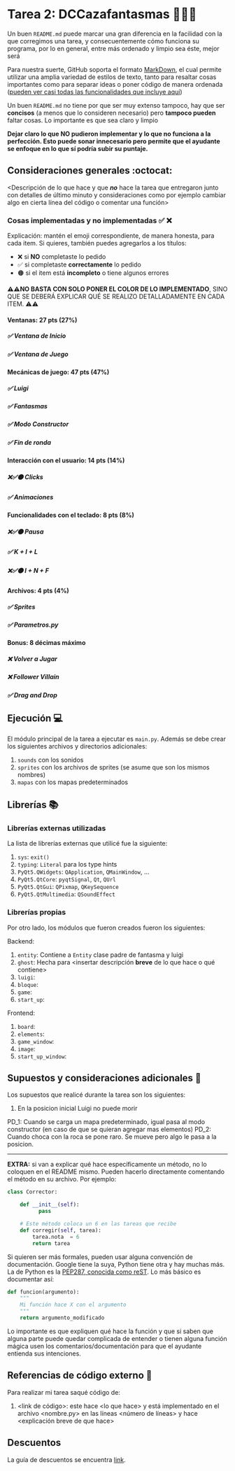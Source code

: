 # Tarea 2: DCCazafantasmas 👻🧱🔥


Un buen ```README.md``` puede marcar una gran diferencia en la facilidad con la que corregimos una tarea, y consecuentemente cómo funciona su programa, por lo en general, entre más ordenado y limpio sea éste, mejor será 

Para nuestra suerte, GitHub soporta el formato [MarkDown](https://es.wikipedia.org/wiki/Markdown), el cual permite utilizar una amplia variedad de estilos de texto, tanto para resaltar cosas importantes como para separar ideas o poner código de manera ordenada ([pueden ver casi todas las funcionalidades que incluye aquí](https://github.com/adam-p/markdown-here/wiki/Markdown-Cheatsheet))

Un buen ```README.md``` no tiene por que ser muy extenso tampoco, hay que ser **concisos** (a menos que lo consideren necesario) pero **tampoco pueden** faltar cosas. Lo importante es que sea claro y limpio 

**Dejar claro lo que NO pudieron implementar y lo que no funciona a la perfección. Esto puede sonar innecesario pero permite que el ayudante se enfoque en lo que sí podría subir su puntaje.**

## Consideraciones generales :octocat:

<Descripción de lo que hace y que **_no_** hace la tarea que entregaron junto
con detalles de último minuto y consideraciones como por ejemplo cambiar algo
en cierta línea del código o comentar una función>

### Cosas implementadas y no implementadas :white_check_mark: :x:

Explicación: mantén el emoji correspondiente, de manera honesta, para cada item. Si quieres, también puedes agregarlos a los títulos:
- ❌ si **NO** completaste lo pedido
- ✅ si completaste **correctamente** lo pedido
- 🟠 si el item está **incompleto** o tiene algunos errores

**⚠️⚠️NO BASTA CON SOLO PONER EL COLOR DE LO IMPLEMENTADO**,
SINO QUE SE DEBERÁ EXPLICAR QUÉ SE REALIZO DETALLADAMENTE EN CADA ITEM.
⚠️⚠️

#### Ventanas: 27 pts (27%)
##### ✅ Ventana de Inicio
##### ✅ Ventana de Juego
#### Mecánicas de juego: 47 pts (47%)
##### ✅ Luigi
##### ✅ Fantasmas
##### ✅ Modo Constructor
##### ✅ Fin de ronda
#### Interacción con el usuario: 14 pts (14%)
##### ❌✅🟠 Clicks
##### ✅ Animaciones
#### Funcionalidades con el teclado: 8 pts (8%)
##### ❌✅🟠 Pausa
##### ✅ K + I + L
##### ❌✅🟠 I + N + F
#### Archivos: 4 pts (4%)
##### ✅ Sprites
##### ✅ Parametros.py
#### Bonus: 8 décimas máximo
##### ❌ Volver a Jugar
##### ❌ Follower Villain
##### ✅ Drag and Drop

## Ejecución :computer:
El módulo principal de la tarea a ejecutar es  ```main.py```. Además se debe crear los siguientes archivos y directorios adicionales:
1. ```sounds``` con los sonidos
2. ```sprites``` con los archivos de sprites (se asume que son los mismos nombres)
3. ```mapas``` con los mapas predeterminados


## Librerías :books:
### Librerías externas utilizadas
La lista de librerías externas que utilicé fue la siguiente:

1. ```sys```: ```exit()```
2. ```typing```: ```Literal``` para los type hints
3. ```PyQt5.QWidgets```: ```QApplication```, ```QMainWindow```, ...
4. ```PyQt5.QtCore```: ```pyqtSignal```, ```Qt```, ```QUrl```
5. ```PyQt5.QtGui```: ```QPixmap```, ```QKeySequence```
6. ```PyQt5.QtMultimedia```: ```QSoundEffect```

### Librerías propias
Por otro lado, los módulos que fueron creados fueron los siguientes:

Backend:
1. ```entity```: Contiene a ```Entity``` clase padre de fantasma y luigi
2. ```ghost```: Hecha para <insertar descripción **breve** de lo que hace o qué contiene>
3. ```luigi```:
4. ```bloque```:
5. ```game```:
6. ```start_up```:

Frontend:
1. ```board```:
2. ```elements```:
3. ```game_window```:
4. ```image```:
5. ```start_up_window```:

## Supuestos y consideraciones adicionales :thinking:
Los supuestos que realicé durante la tarea son los siguientes:

1. En la posicion inicial Luigi no puede morir

PD_1: Cuando se carga un mapa predeterminado, igual pasa al modo constructor (en caso de que se quieran agregar mas elementos)
PD_2: Cuando choca con la roca se pone raro. Se mueve pero algo le pasa a la posicion.


-------



**EXTRA:** si van a explicar qué hace específicamente un método, no lo coloquen en el README mismo. Pueden hacerlo directamente comentando el método en su archivo. Por ejemplo:

```python
class Corrector:

    def __init__(self):
          pass

    # Este método coloca un 6 en las tareas que recibe
    def corregir(self, tarea):
        tarea.nota  = 6
        return tarea
```

Si quieren ser más formales, pueden usar alguna convención de documentación. Google tiene la suya, Python tiene otra y hay muchas más. La de Python es la [PEP287, conocida como reST](https://www.python.org/dev/peps/pep-0287/). Lo más básico es documentar así:

```python
def funcion(argumento):
    """
    Mi función hace X con el argumento
    """
    return argumento_modificado
```
Lo importante es que expliquen qué hace la función y que si saben que alguna parte puede quedar complicada de entender o tienen alguna función mágica usen los comentarios/documentación para que el ayudante entienda sus intenciones.

## Referencias de código externo :book:

Para realizar mi tarea saqué código de:
1. \<link de código>: este hace \<lo que hace> y está implementado en el archivo <nombre.py> en las líneas <número de líneas> y hace <explicación breve de que hace>

## Descuentos
La guía de descuentos se encuentra [link](https://github.com/IIC2233/syllabus/blob/main/Tareas/Descuentos.md).
